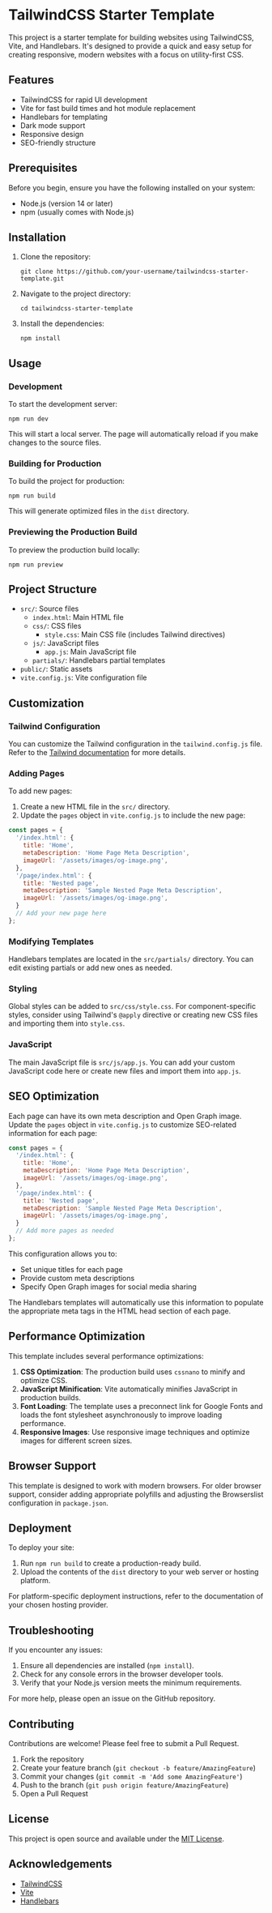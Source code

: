 # TailwindCSS Starter Template

This project is a starter template for building websites using TailwindCSS, Vite, and Handlebars. It's designed to provide a quick and easy setup for creating responsive, modern websites with a focus on utility-first CSS.

## Features

- TailwindCSS for rapid UI development
- Vite for fast build times and hot module replacement
- Handlebars for templating
- Dark mode support
- Responsive design
- SEO-friendly structure

## Prerequisites

Before you begin, ensure you have the following installed on your system:

- Node.js (version 14 or later)
- npm (usually comes with Node.js)

## Installation

1. Clone the repository:
   ```
   git clone https://github.com/your-username/tailwindcss-starter-template.git
   ```

2. Navigate to the project directory:
   ```
   cd tailwindcss-starter-template
   ```

3. Install the dependencies:
   ```
   npm install
   ```

## Usage

### Development

To start the development server:

```
npm run dev
```

This will start a local server. The page will automatically reload if you make changes to the source files.

### Building for Production

To build the project for production:

```
npm run build
```

This will generate optimized files in the `dist` directory.

### Previewing the Production Build

To preview the production build locally:

```
npm run preview
```

## Project Structure

- `src/`: Source files
  - `index.html`: Main HTML file
  - `css/`: CSS files
    - `style.css`: Main CSS file (includes Tailwind directives)
  - `js/`: JavaScript files
    - `app.js`: Main JavaScript file
  - `partials/`: Handlebars partial templates
- `public/`: Static assets
- `vite.config.js`: Vite configuration file

## Customization

### Tailwind Configuration

You can customize the Tailwind configuration in the `tailwind.config.js` file. Refer to the [Tailwind documentation](https://tailwindcss.com/docs/configuration) for more details.

### Adding Pages

To add new pages:

1. Create a new HTML file in the `src/` directory.
2. Update the `pages` object in `vite.config.js` to include the new page:

```javascript
const pages = {
  '/index.html': {
    title: 'Home',
    metaDescription: 'Home Page Meta Description',
    imageUrl: '/assets/images/og-image.png',
  },
  '/page/index.html': {
    title: 'Nested page',
    metaDescription: 'Sample Nested Page Meta Description',
    imageUrl: '/assets/images/og-image.png',
  }
  // Add your new page here
};
```

### Modifying Templates

Handlebars templates are located in the `src/partials/` directory. You can edit existing partials or add new ones as needed.

### Styling

Global styles can be added to `src/css/style.css`. For component-specific styles, consider using Tailwind's `@apply` directive or creating new CSS files and importing them into `style.css`.

### JavaScript

The main JavaScript file is `src/js/app.js`. You can add your custom JavaScript code here or create new files and import them into `app.js`.

## SEO Optimization

Each page can have its own meta description and Open Graph image. Update the `pages` object in `vite.config.js` to customize SEO-related information for each page:

```javascript
const pages = {
  '/index.html': {
    title: 'Home',
    metaDescription: 'Home Page Meta Description',
    imageUrl: '/assets/images/og-image.png',
  },
  '/page/index.html': {
    title: 'Nested page',
    metaDescription: 'Sample Nested Page Meta Description',
    imageUrl: '/assets/images/og-image.png',
  }
  // Add more pages as needed
};
```

This configuration allows you to:
- Set unique titles for each page
- Provide custom meta descriptions
- Specify Open Graph images for social media sharing

The Handlebars templates will automatically use this information to populate the appropriate meta tags in the HTML head section of each page.

## Performance Optimization

This template includes several performance optimizations:

1. **CSS Optimization**: The production build uses `cssnano` to minify and optimize CSS.
2. **JavaScript Minification**: Vite automatically minifies JavaScript in production builds.
3. **Font Loading**: The template uses a preconnect link for Google Fonts and loads the font stylesheet asynchronously to improve loading performance.
4. **Responsive Images**: Use responsive image techniques and optimize images for different screen sizes.

## Browser Support

This template is designed to work with modern browsers. For older browser support, consider adding appropriate polyfills and adjusting the Browserslist configuration in `package.json`.

## Deployment

To deploy your site:

1. Run `npm run build` to create a production-ready build.
2. Upload the contents of the `dist` directory to your web server or hosting platform.

For platform-specific deployment instructions, refer to the documentation of your chosen hosting provider.

## Troubleshooting

If you encounter any issues:

1. Ensure all dependencies are installed (`npm install`).
2. Check for any console errors in the browser developer tools.
3. Verify that your Node.js version meets the minimum requirements.

For more help, please open an issue on the GitHub repository.

## Contributing

Contributions are welcome! Please feel free to submit a Pull Request.

1. Fork the repository
2. Create your feature branch (`git checkout -b feature/AmazingFeature`)
3. Commit your changes (`git commit -m 'Add some AmazingFeature'`)
4. Push to the branch (`git push origin feature/AmazingFeature`)
5. Open a Pull Request

## License

This project is open source and available under the [MIT License](LICENSE).

## Acknowledgements

- [TailwindCSS](https://tailwindcss.com/)
- [Vite](https://vitejs.dev/)
- [Handlebars](https://handlebarsjs.com/)
